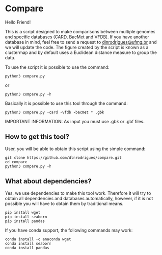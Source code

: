 # Compare
Hello Friend!

This is a script designed to make comparisons between multiple genomes and specific databases (CARD, BacMet and VFDB).
If you have another database in mind, feel free to send a request to dlnrodrigues@ufmg.br and we will update the code.
The figure created by the script is known as a clustermap and by default uses a Euclidean distance measure to group the data.

To use the script it is possible to use the command:

```
python3 compare.py
```

or

```
python3 compare.py -h
```

Basically it is possible to use this tool through the command:

```
python3 compare.py -card -vfdb -bacmet * .gbk
```

IMPORTANT INFORMATION: As input you must use .gbk or .gbf files.

## How to get this tool?
User, you will be able to obtain this script using the simple command:

```
git clone https://github.com/dlnrodrigues/compare.git
cd compare
python3 compare.py -h
```
## What about dependencies?
Yes, we use dependencies to make this tool work. Therefore it will try to obtain all dependencies and databases automatically, however, if it is not possible you will have to obtain them by traditional means.

```
pip install wget
pip install seaborn
pip install pandas
```

If you have conda support, the following commands may work:
```
conda install -c anaconda wget
conda install seaborn
conda install pandas
```
